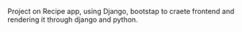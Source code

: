 Project on Recipe app, using Django, bootstap to craete frontend and rendering it through django and python.

